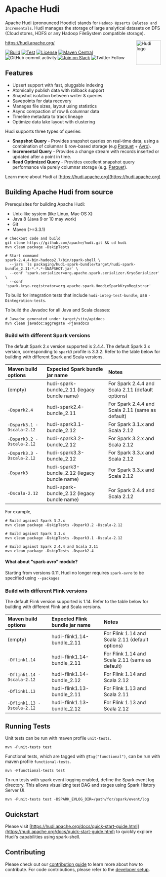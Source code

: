 
<!--
  Licensed to the Apache Software Foundation (ASF) under one or more
  contributor license agreements.  See the NOTICE file distributed with
  this work for additional information regarding copyright ownership.
  The ASF licenses this file to You under the Apache License, Version 2.0
  (the "License"); you may not use this file except in compliance with
  the License.  You may obtain a copy of the License at

       http://www.apache.org/licenses/LICENSE-2.0

  Unless required by applicable law or agreed to in writing, software
  distributed under the License is distributed on an "AS IS" BASIS,
  WITHOUT WARRANTIES OR CONDITIONS OF ANY KIND, either express or implied.
  See the License for the specific language governing permissions and
  limitations under the License.
-->

# Apache Hudi

Apache Hudi (pronounced Hoodie) stands for `Hadoop Upserts Deletes and Incrementals`. Hudi manages the storage of large
analytical datasets on DFS (Cloud stores, HDFS or any Hadoop FileSystem compatible storage).

<img src="https://hudi.apache.org/assets/images/hudi-logo-medium.png" alt="Hudi logo" height="80px" align="right" />

<https://hudi.apache.org/>

[![Build](https://github.com/apache/hudi/actions/workflows/bot.yml/badge.svg)](https://github.com/apache/hudi/actions/workflows/bot.yml)
[![Test](https://dev.azure.com/apache-hudi-ci-org/apache-hudi-ci/_apis/build/status/apachehudi-ci.hudi-mirror?branchName=master)](https://dev.azure.com/apache-hudi-ci-org/apache-hudi-ci/_build/latest?definitionId=3&branchName=master)
[![License](https://img.shields.io/badge/license-Apache%202-4EB1BA.svg)](https://www.apache.org/licenses/LICENSE-2.0.html)
[![Maven Central](https://maven-badges.herokuapp.com/maven-central/org.apache.hudi/hudi/badge.svg)](http://search.maven.org/#search%7Cga%7C1%7Cg%3A%22org.apache.hudi%22)
![GitHub commit activity](https://img.shields.io/github/commit-activity/m/apache/hudi)
[![Join on Slack](https://img.shields.io/badge/slack-%23hudi-72eff8?logo=slack&color=48c628&label=Join%20on%20Slack)](https://join.slack.com/t/apache-hudi/shared_invite/zt-1e94d3xro-JvlNO1kSeIHJBTVfLPlI5w)
![Twitter Follow](https://img.shields.io/twitter/follow/ApacheHudi)

## Features

* Upsert support with fast, pluggable indexing
* Atomically publish data with rollback support
* Snapshot isolation between writer & queries
* Savepoints for data recovery
* Manages file sizes, layout using statistics
* Async compaction of row & columnar data
* Timeline metadata to track lineage
* Optimize data lake layout with clustering
 
Hudi supports three types of queries:
 * **Snapshot Query** - Provides snapshot queries on real-time data, using a combination of columnar & row-based storage (e.g [Parquet](https://parquet.apache.org/) + [Avro](https://avro.apache.org/docs/current/mr.html)).
 * **Incremental Query** - Provides a change stream with records inserted or updated after a point in time.
 * **Read Optimized Query** - Provides excellent snapshot query performance via purely columnar storage (e.g. [Parquet](https://parquet.apache.org/)).

Learn more about Hudi at [https://hudi.apache.org](https://hudi.apache.org)

## Building Apache Hudi from source

Prerequisites for building Apache Hudi:

* Unix-like system (like Linux, Mac OS X)
* Java 8 (Java 9 or 10 may work)
* Git
* Maven (>=3.3.1)

```
# Checkout code and build
git clone https://github.com/apache/hudi.git && cd hudi
mvn clean package -DskipTests

# Start command
spark-2.4.4-bin-hadoop2.7/bin/spark-shell \
  --jars `ls packaging/hudi-spark-bundle/target/hudi-spark-bundle_2.11-*.*.*-SNAPSHOT.jar` \
  --conf 'spark.serializer=org.apache.spark.serializer.KryoSerializer' \
  --conf 'spark.kryo.registrator=org.apache.spark.HoodieSparkKryoRegistrar'
```

To build for integration tests that include `hudi-integ-test-bundle`, use `-Dintegration-tests`.

To build the Javadoc for all Java and Scala classes:
```
# Javadoc generated under target/site/apidocs
mvn clean javadoc:aggregate -Pjavadocs
```

### Build with different Spark versions

The default Spark 2.x version supported is 2.4.4. The default Spark 3.x version, corresponding to `spark3` profile is 3.3.2.
Refer to the table below for building with different Spark and Scala versions.

| Maven build options       | Expected Spark bundle jar name               | Notes                                            |
|:--------------------------|:---------------------------------------------|:-------------------------------------------------|
| (empty)                   | hudi-spark-bundle_2.11 (legacy bundle name)  | For Spark 2.4.4 and Scala 2.11 (default options) |
| `-Dspark2.4`              | hudi-spark2.4-bundle_2.11                    | For Spark 2.4.4 and Scala 2.11 (same as default) |
| `-Dspark3.1 -Dscala-2.12` | hudi-spark3.1-bundle_2.12                    | For Spark 3.1.x and Scala 2.12                   |
| `-Dspark3.2 -Dscala-2.12` | hudi-spark3.2-bundle_2.12                    | For Spark 3.2.x and Scala 2.12                   |
| `-Dspark3.3 -Dscala-2.12` | hudi-spark3.3-bundle_2.12                    | For Spark 3.3.x and Scala 2.12                   |
| `-Dspark3`                | hudi-spark3-bundle_2.12 (legacy bundle name) | For Spark 3.3.x and Scala 2.12                   |
| `-Dscala-2.12`            | hudi-spark-bundle_2.12 (legacy bundle name)  | For Spark 2.4.4 and Scala 2.12                   |

For example,
```
# Build against Spark 3.2.x
mvn clean package -DskipTests -Dspark3.2 -Dscala-2.12

# Build against Spark 3.1.x
mvn clean package -DskipTests -Dspark3.1 -Dscala-2.12

# Build against Spark 2.4.4 and Scala 2.11
mvn clean package -DskipTests -Dspark2.4
```

#### What about "spark-avro" module?

Starting from versions 0.11, Hudi no longer requires `spark-avro` to be specified using `--packages`

### Build with different Flink versions

The default Flink version supported is 1.14. Refer to the table below for building with different Flink and Scala versions.

| Maven build options        | Expected Flink bundle jar name | Notes                                           |
|:---------------------------|:-------------------------------|:------------------------------------------------|
| (empty)                    | hudi-flink1.14-bundle_2.11     | For Flink 1.14 and Scala 2.11 (default options) |
| `-Dflink1.14`              | hudi-flink1.14-bundle_2.11     | For Flink 1.14 and Scala 2.11 (same as default) |
| `-Dflink1.14 -Dscala-2.12` | hudi-flink1.14-bundle_2.12     | For Flink 1.14 and Scala 2.12                   |
| `-Dflink1.13`              | hudi-flink1.13-bundle_2.11     | For Flink 1.13 and Scala 2.11                   |
| `-Dflink1.13 -Dscala-2.12` | hudi-flink1.13-bundle_2.12     | For Flink 1.13 and Scala 2.12                   |

## Running Tests

Unit tests can be run with maven profile `unit-tests`.
```
mvn -Punit-tests test
```

Functional tests, which are tagged with `@Tag("functional")`, can be run with maven profile `functional-tests`.
```
mvn -Pfunctional-tests test
```

To run tests with spark event logging enabled, define the Spark event log directory. This allows visualizing test DAG and stages using Spark History Server UI.
```
mvn -Punit-tests test -DSPARK_EVLOG_DIR=/path/for/spark/event/log
```

## Quickstart

Please visit [https://hudi.apache.org/docs/quick-start-guide.html](https://hudi.apache.org/docs/quick-start-guide.html) to quickly explore Hudi's capabilities using spark-shell. 

## Contributing

Please check out our [contribution guide](https://hudi.apache.org/contribute/how-to-contribute) to learn more about how to contribute.
For code contributions, please refer to the [developer setup](https://hudi.apache.org/contribute/developer-setup).
